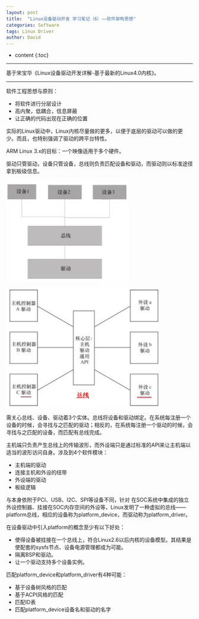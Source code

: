 ```yaml
---
layout: post
title:  "Linux设备驱动开发 学习笔记（6）——软件架构思想"
categories: Software
tags: Linux Driver
author: David
---
```


* content
{:toc}

---
基于宋宝华《Linux设备驱动开发详解-基于最新的Linux4.0内核》。

---

软件工程思想与原则：

* 将软件进行分层设计
* 高内聚，低耦合，信息屏蔽
* 让正确的代码出现在正确的位置

实际的Linux驱动中，Linux内核尽量做的更多，以便于底层的驱动可以做的更少。而且，也特别强调了驱动的跨平台特性。

ARM Linux 3.x的目标：一个映像适用于多个硬件。

驱动只管驱动，设备只管设备，总线则负责匹配设备和驱动，而驱动则以标准途径拿到板级信息。

![Linux设备和驱动的分离](https://github.com/titron/titron.github.io/raw/master/img/2020-02-19-linux_ddd_sw_drvbus.png)

![Linux设备驱动的主机驱动、外设驱动分离](https://github.com/titron/titron.github.io/raw/master/img/2020-02-19-linux_ddd_sw_sep.png)

需关心总线、设备、驱动着3个实体。总线将设备和驱动绑定。在系统每注册一个设备的时候，会寻找与之匹配的驱动；相反的，在系统每注册一个驱动的时候，会寻找与之匹配的设备，而匹配有总线完成。

主机端只负责产生总线上的传输波形，而外设端只是通过标准的API来让主机端以适当的波形访问自身。涉及到4个软件模块：

* 主机端的驱动
* 连接主机和外设的纽带
* 外设端的驱动
* 板级逻辑



与本身依附于PCI、USB、I2C、SPI等设备不同，针对 在SOC系统中集成的独立外设控制器、挂接在SOC内存空间的外设等，Linux发明了一种虚拟的总线——platform总线，相应的设备称为platform\_device，而驱动称为platform\_driver。

在设备驱动中引入platform的概念至少有以下好处：

* 使得设备被挂接在一个总线上，符合Linux2.6以后内核的设备模型。其结果是使配套的sysfs节点、设备电源管理都成为可能。
* 隔离BSP和驱动。
* 让一个驱动支持多个设备实例。

匹配platform\_device和platform\_driver有4种可能：

* 基于设备树风格的匹配
* 基于ACPI风格的匹配
* 匹配ID表
* 匹配platform\_device设备名和驱动的名字